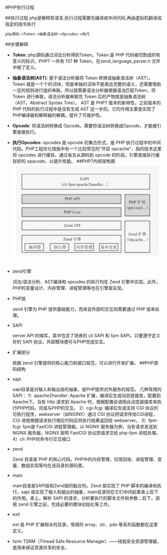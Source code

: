 #PHP执行过程

##执行过程
php是解释型语言,执行过程需要先编译成中间代码,再由虚拟机翻译成指定的指令执行
```php
php源码->Token->抽象语法树->Opcodes->执行
```
##步骤解释
- **Token**: php源码通过词法分析得到Token。Token 是 PHP 代码被切割成的有意义的标识。PHP7 一共有 137 种 Token，在zend_language_parser.h 文件中做了定义。

- **抽象语法树(AST)**: 基于语法分析器将 Token 转换成抽象语法树（AST）。Token 就是一个个的词块，但是单独的词块不能表达完整的语义，还需要借助一定的规则进行组织串联。所以就需要语法分析器根据语法匹配Token，将 Token 进行串联。语法分析器串联完 Token 后的产物就是抽象语法树（AST，Abstract Syntax Tree）。
AST 是 PHP7 版本的新特性，之前版本的 PHP 代码的执行过程中是没有生成 AST 这一步的。它的作用主要是实现了PHP编译器和解释器的解耦，提升了可维护性。

- **Opcode**: 将语法树转换成 Opcode。需要将语法树转换成Opcode，才能被引擎直接执行。

- **执行Opcodes**: opcodes 是 opcode 的集合形式，是 PHP 执行过程中的中间代码。PHP工程优化措施中有一个比较常见的“开启 opcache”，指的技术这里将 opcodes 进行缓存。通过省去从源码到 opcode 的阶段，引擎直接执行缓存好的 opacode，以提升性能。
##PHP7内核架构图
    ![](./images/php7内核架构图.png)
- zend引擎

    词法/语法分析、AST编译和 opcodes 的执行均在 Zend 引擎中实现。此外，PHP的变量设计、内存管理、进程管理等也在引擎层实现。
- PHP层

    zend 引擎为 PHP 提供基础能力，而来自外部的交互则需要通过 PHP 层来处理。
- SAPI

    server API 的缩写，其中包含了场景的 cli SAPI 和 fpm SAPI。只要遵守定义好的 SAPI 协议，外部模块便可与PHP完成交互。
- 扩展部分
    
    依据 zend 引擎提供的核心能力和接口规范，可以进行开发扩展。
##PHP源码结构
- sapi

    sapi目录是对输入和输出层的抽象，是PHP提供对外服务的规范。
    几种常用的 SAPI：
    1）apache2handler: Apache 扩展，编译后生成动态链接库，配置到Apache下。当有 http 请求到 Apache 时，根据配置会调用此动态链接库来执行PHP代码，完成与PHP的交互。
    2）cgi-fcgi: 编译后生成支持 CGI 协议的可执行程序，webserver（如NGINX）通过 CGI 协议把请求传给CGI进程，CGI 进程根据请求执行相应代码后将执行结果返回给 webserver。
    3）fpm-fcgi: fpm是 FastCGI 进程管理器。以 NGINX 服务器为例，当有请求发送到 NGINX 服务器，NGINX 按照 FastCGI 协议把请求交给 php-fpm 进程处理。
    4）cli: PHP的命令行交互接口

- zend
    
    Zend 目录是 PHP 的核心代码。PHP中的内存管理，垃圾回收、进程管理、变量、数组实现等均在该目录的源码里。
- main
    
    main目录是SAPI层和Zend层的黏合剂。Zend 层实现了 PHP 脚本的编译和执行，sapi 层实现了输入和输出的抽象，main目录则在它们中间起着承上启下的作用。承上，解析 SAPI 的请求，分析要执行的脚本文件和参数；启下，调用 zend 引擎之前，完成必要的模块初始化等工作。
- exit
    
    ext 是 PHP 扩展相关的目录，常用的 array、str、pdo 等系列函数都在这里定义。
- tsrm
    TSRM（Thread Safe Resource Manager）——线程安全资源管理器， 是用来保证资源共享的安全。

